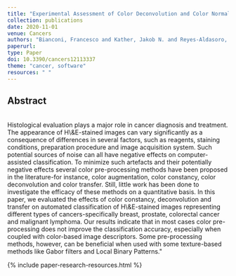 ```yaml
---
title: "Experimental Assessment of Color Deconvolution and Color Normalization for Automated Classification of Histology Images Stained with Hematoxylin and Eosin"
collection: publications
date: 2020-11-01
venue: Cancers
authors: "Bianconi, Francesco and Kather, Jakob N. and Reyes-Aldasoro, Constantino Carlos"
paperurl:
type: Paper
doi: 10.3390/cancers12113337
theme: "cancer, software"
resources: " "
---
```

<h2> Abstract </h2>  <br> Histological evaluation plays a major role in cancer diagnosis and treatment. The appearance of H\&E-stained images can vary significantly as a consequence of differences in several factors, such as reagents, staining conditions, preparation procedure and image acquisition system. Such potential sources of noise can all have negative effects on computer-assisted classification. To minimize such artefacts and their potentially negative effects several color pre-processing methods have been proposed in the literature-for instance, color augmentation, color constancy, color deconvolution and color transfer. Still, little work has been done to investigate the efficacy of these methods on a quantitative basis. In this paper, we evaluated the effects of color constancy, deconvolution and transfer on automated classification of H\&E-stained images representing different types of cancers-specifically breast, prostate, colorectal cancer and malignant lymphoma. Our results indicate that in most cases color pre-processing does not improve the classification accuracy, especially when coupled with color-based image descriptors. Some pre-processing methods, however, can be beneficial when used with some texture-based methods like Gabor filters and Local Binary Patterns."

{% include paper-research-resources.html %}
